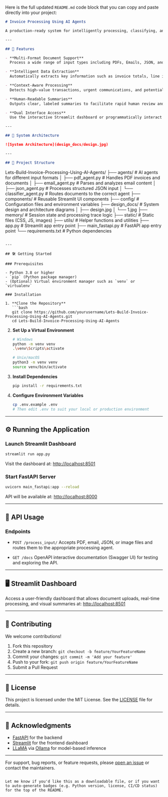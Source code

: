 Here is the full updated `README.md` code block that you can copy and paste directly into your project:

```markdown
# Invoice Processing Using AI Agents

A production-ready system for intelligently processing, classifying, and extracting data from invoices, emails, and business documents. Powered by a multi-agent AI framework with a dual interface—REST API (FastAPI) and a visual dashboard (Streamlit).

---

## 🚀 Features

- **Multi-Format Document Support**  
  Process a wide range of input types including PDFs, Emails, JSON, and Images (with OCR capabilities).

- **Intelligent Data Extraction**  
  Automatically extracts key information such as invoice totals, line items, sender metadata, and more.

- **Context-Aware Processing**  
  Detects high-value transactions, urgent communications, and potential compliance issues.

- **Human-Readable Summaries**  
  Outputs clear, labeled summaries to facilitate rapid human review and validation.

- **Dual Interface Access**  
  Use the interactive Streamlit dashboard or programmatically interact via the FastAPI-based RESTful API.

---

## 🧠 System Architecture

![System Architecture](design_docs/design.jpg)

---

## 📁 Project Structure

```

Lets-Build-Invoice-Processing-Using-AI-Agents/
├── agents/                 # AI agents for different input formats
│   ├── pdf\_agent.py        # Handles PDF invoices and documents
│   ├── email\_agent.py      # Parses and analyzes email content
│   ├── json\_agent.py       # Processes structured JSON input
│   └── classifier\_agent.py # Routes documents to the correct agent
├── components/             # Reusable Streamlit UI components
├── config/                 # Configuration files and environment variables
├── design\_docs/            # System design and architecture diagrams
│   ├── design.jpg
│   └── 1.jpg
├── memory/                 # Session state and processing trace logic
├── static/                 # Static files (CSS, JS, images)
├── utils/                  # Helper functions and utilities
├── app.py                  # Streamlit app entry point
├── main\_fastapi.py         # FastAPI app entry point
└── requirements.txt        # Python dependencies

````

---

## 🛠 Getting Started

### Prerequisites

- Python 3.8 or higher
- `pip` (Python package manager)
- (Optional) Virtual environment manager such as `venv` or `virtualenv`

### Installation

1. **Clone the Repository**
   ```bash
   git clone https://github.com/yourusername/Lets-Build-Invoice-Processing-Using-AI-Agents.git
   cd Lets-Build-Invoice-Processing-Using-AI-Agents
````

2. **Set Up a Virtual Environment**

   ```bash
   # Windows
   python -m venv venv
   .\venv\Scripts\activate

   # Unix/macOS
   python3 -m venv venv
   source venv/bin/activate
   ```

3. **Install Dependencies**

   ```bash
   pip install -r requirements.txt
   ```

4. **Configure Environment Variables**

   ```bash
   cp .env.example .env
   # Then edit .env to suit your local or production environment
   ```

---

## ⚙️ Running the Application

### Launch Streamlit Dashboard

```bash
streamlit run app.py
```

Visit the dashboard at: [http://localhost:8501](http://localhost:8501)

### Start FastAPI Server

```bash
uvicorn main_fastapi:app --reload
```

API will be available at: [http://localhost:8000](http://localhost:8000)

---

## 📡 API Usage

### Endpoints

* `POST /process_input/`
  Accepts PDF, email, JSON, or image files and routes them to the appropriate processing agent.

* `GET /docs`
  OpenAPI interactive documentation (Swagger UI) for testing and exploring the API.

---

## 🖥️ Streamlit Dashboard

Access a user-friendly dashboard that allows document uploads, real-time processing, and visual summaries at:
[http://localhost:8501](http://localhost:8501)

---

## 🤝 Contributing

We welcome contributions!

1. Fork this repository
2. Create a new branch: `git checkout -b feature/YourFeatureName`
3. Commit your changes: `git commit -m 'Add your feature'`
4. Push to your fork: `git push origin feature/YourFeatureName`
5. Submit a Pull Request

---

## 📄 License

This project is licensed under the MIT License. See the [LICENSE](LICENSE) file for details.

---

## 🙏 Acknowledgments

* [FastAPI](https://fastapi.tiangolo.com/) for the backend
* [Streamlit](https://streamlit.io/) for the frontend dashboard
* [LLaMA](https://github.com/facebookresearch/llama) via [Ollama](https://ollama.ai/) for model-based inference

---

For support, bug reports, or feature requests, please [open an issue](https://github.com/yourusername/Lets-Build-Invoice-Processing-Using-AI-Agents/issues) or contact the maintainers.

```

Let me know if you'd like this as a downloadable file, or if you want to auto-generate badges (e.g. Python version, license, CI/CD status) for the top of the README.
```
